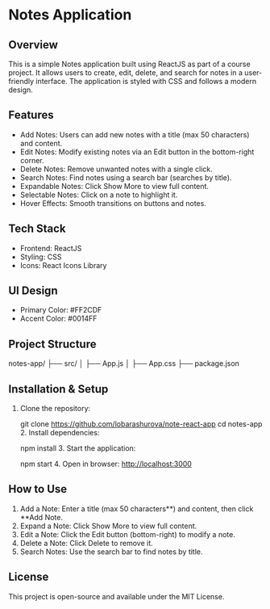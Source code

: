 # Notes Application

## Overview
This is a simple Notes application built using ReactJS as part of a course project. It allows users to create, edit, delete, and search for notes in a user-friendly interface. The application is styled with CSS and follows a modern design.

## Features
- Add Notes: Users can add new notes with a title (max 50 characters) and content.
- Edit Notes: Modify existing notes via an Edit button in the bottom-right corner.
- Delete Notes: Remove unwanted notes with a single click.
- Search Notes: Find notes using a search bar (searches by title).
- Expandable Notes: Click Show More to view full content.
- Selectable Notes: Click on a note to highlight it.
- Hover Effects: Smooth transitions on buttons and notes.

## Tech Stack
- Frontend: ReactJS  
- Styling: CSS  
- Icons: React Icons Library  

## UI Design  
- Primary Color: #FF2CDF  
- Accent Color: #0014FF  

## Project Structure
notes-app/
├── src/
│   ├── App.js
│   ├── App.css
├── package.json
## Installation & Setup
1. Clone the repository:
   
   git clone https://github.com/lobarashurova/note-react-app
   cd notes-app
   2. Install dependencies:
   
   npm install
   3. Start the application:
   
   npm start
   4. Open in browser: [http://localhost:3000](http://localhost:3000)

## How to Use
1. Add a Note: Enter a title (max 50 characters**) and content, then click **Add Note.  
2. Expand a Note: Click Show More to view full content.  
3. Edit a Note: Click the Edit button (bottom-right) to modify a note.  
4. Delete a Note: Click Delete to remove it.  
5. Search Notes: Use the search bar to find notes by title.  

## License
This project is open-source and available under the MIT License.
